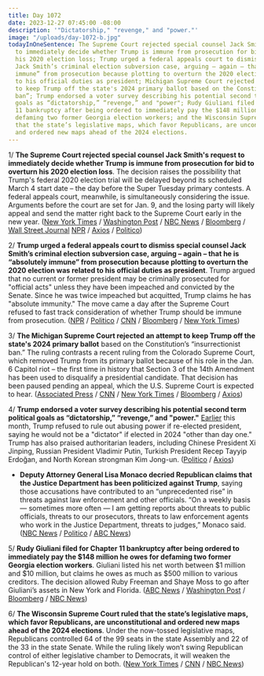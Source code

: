 ```yaml
---
title: Day 1072
date: 2023-12-27 07:45:00 -08:00
description: '"Dictatorship," "revenge," and "power."'
image: "/uploads/day-1072-b.jpg"
todayInOneSentence: The Supreme Court rejected special counsel Jack Smith's request
  to immediately decide whether Trump is immune from prosecution for bid to overturn
  his 2020 election loss; Trump urged a federal appeals court to dismiss special counsel
  Jack Smith’s criminal election subversion case, arguing – again – that he is “absolutely
  immune” from prosecution because plotting to overturn the 2020 election was related
  to his official duties as president; Michigan Supreme Court rejected an attempt
  to keep Trump off the state's 2024 primary ballot based on the Constitution’s “insurrectionist
  ban”; Trump endorsed a voter survey describing his potential second term political
  goals as “dictatorship,” “revenge,” and "power"; Rudy Giuliani filed for Chapter
  11 bankruptcy after being ordered to immediately pay the $148 million he owes for
  defaming two former Georgia election workers; and the Wisconsin Supreme Court ruled
  that the state’s legislative maps, which favor Republicans, are unconstitutional
  and ordered new maps ahead of the 2024 elections.
---
```


1/ **The Supreme Court rejected special counsel Jack Smith's request to immediately decide whether Trump is immune from prosecution for bid to overturn his 2020 election loss**. The decision raises the possibility that Trump's federal 2020 election trial will be delayed beyond its scheduled March 4 start date – the day before the Super Tuesday primary contests. A federal appeals court, meanwhile, is simultaneously considering the issue. Arguments before the court are set for Jan. 9, and the losing party will likely appeal and send the matter right back to the Supreme Court early in the new year. ([New York Times](https://www.nytimes.com/2023/12/22/us/politics/trump-supreme-court-immunity.html) / [Washington Post](https://www.washingtonpost.com/national-security/2023/12/22/supreme-court-trump-immunity-expedition-denied/) / [NBC News](https://www.nbcnews.com/politics/supreme-court/supreme-court-sidesteps-decision-trump-presidential-immunity-claim-fed-rcna130769) / [Bloomberg](https://www.bloomberg.com/news/articles/2023-12-22/supreme-court-refuses-to-put-trump-immunity-clash-on-fast-track?sref=MIBMEEoj) / [Wall Street Journal](https://www.wsj.com/politics/elections/supreme-court-donald-trump-immunity-case-7031b946) [NPR](https://www.npr.org/2023/12/22/1221334637/supreme-court-trump-immunity) / [Axios](https://www.axios.com/2023/12/22/trump-supreme-court-immunity-election) / [Politico](https://www.politico.com/news/2023/12/22/supreme-court-trump-immunity-question-00133117))

2/ **Trump urged a federal appeals court to dismiss special counsel Jack Smith’s criminal election subversion case, arguing – again – that he is “absolutely immune” from prosecution because plotting to overturn the 2020 election was related to his official duties as president**. Trump argued that no current or former president may be criminally prosecuted for "official acts" unless they have been impeached and convicted by the Senate. Since he was twice impeached but acquitted, Trump claims he has "absolute immunity." The move came a day after the Supreme Court refused to fast track consideration of whether Trump should be immune from prosecution. ([NPR](https://www.npr.org/2023/12/24/1221469149/trump-asks-appeals-court-to-toss-election-interference-case-arguing-that-hes-imm) / [Politico](https://www.politico.com/news/2023/12/24/trump-asks-appeals-court-to-block-2020-election-prosecution-00133160) / [CNN](https://www.cnn.com/2023/12/23/politics/trump-election-subversion-criminal-case?cid=ios_app) / [Bloomberg](https://www.bloomberg.com/news/articles/2023-12-24/trump-tells-appeals-panel-he-should-have-absolute-immunity?sref=MIBMEEoj) / [New York Times](https://www.nytimes.com/2023/12/23/us/politics/trump-appeals-court-immunity.html?smid=nytcore-ios-share&referringSource=articleShare))

3/ **The Michigan Supreme Court rejected an attempt to keep Trump off the state's 2024 primary ballot** based on the Constitution’s “insurrectionist ban.” The ruling contrasts a recent ruling from the Colorado Supreme Court, which removed Trump from its primary ballot because of his role in the Jan. 6 Capitol riot – the first time in history that Section 3 of the 14th Amendment has been used to disqualify a presidential candidate. That decision has been paused pending an appeal, which the U.S. Supreme Court is expected to hear. ([Associated Press](https://apnews.com/article/trump-insurrection-14th-amendment-ballot-michigan-colorado-b5a5d9ffa75efa63ab4780b04329e2a2) / [CNN](https://www.cnn.com/2023/12/27/politics/michigan-supreme-court-rejects-insurrectionist-ban-case-and-keeps-trump-on-2024-primary-ballot?cid=ios_app) / [New York Times](https://www.nytimes.com/2023/12/27/us/michigan-trump-ballot.html?smid=nytcore-ios-share&referringSource=articleShare) / [Bloomberg](https://www.bloomberg.com/news/articles/2023-12-27/trump-to-stay-on-michigan-primary-ballot-state-s-top-court-says?sref=MIBMEEoj) / [Axios](https://www.axios.com/2023/12/27/michigan-trump-ballot-news))

4/ **Trump endorsed a voter survey describing his potential second term political goals as “dictatorship,” “revenge,” and "power."** [Earlier](https://whatthefuckjusthappenedtoday.com/2023/12/06/day-1051/#1-trump-refused-to-rule-out-abusing) this month, Trump refused to rule out abusing power if re-elected president, saying he would not be a "dictator" if elected in 2024 "other than day one." Trump has also praised authoritarian leaders, including Chinese President Xi Jinping, Russian President Vladimir Putin, Turkish President Recep Tayyip Erdoğan, and North Korean strongman Kim Jong-un. ([Politico](https://www.politico.com/news/2023/12/26/trump-cryptic-dictatorship-truth-social-00133219) / [Axios](https://www.axios.com/2023/12/27/trump-word-cloud-revenge-dictatorship-second-term))

* **Deputy Attorney General Lisa Monaco decried Republican claims that the Justice Department has been politicized against Trump**, saying those accusations have contributed to an “unprecedented rise” in threats against law enforcement and other officials. “On a weekly basis — sometimes more often — I am getting reports about threats to public officials, threats to our prosecutors, threats to law enforcement agents who work in the Justice Department, threats to judges,” Monaco said. ([NBC News](https://www.nbcnews.com/politics/justice-department/deputy-ag-says-gop-attacks-doj-contributed-unprecedented-rise-threats-rcna131073) / [Politico](https://www.politico.com/news/2023/12/24/death-threats-public-officials-trump-00133167) / [ABC News](https://abcnews.go.com/Politics/deputy-ag-monaco-claims-politicization-disservice-justice-department/story?id=105892011))

5/ **Rudy Giuliani filed for Chapter 11 bankruptcy after being ordered to immediately pay the $148 million he owes for defaming two former Georgia election workers**. Giuliani listed his net worth between $1 million and $10 million, but claims he owes as much as $500 million to various creditors. The decision allowed Ruby Freeman and Shaye Moss to go after Giuliani’s assets in New York and Florida. ([ABC News](https://abcnews.go.com/US/giuliani-heels-148m-defamation-judgment-files-chapter-11/story?id=105847545) / [Washington Post](https://www.washingtonpost.com/national-security/2023/12/21/rudy-giuliani-bankruptcy/) / [Bloomberg](https://www.bloomberg.com/news/articles/2023-12-21/rudy-giuliani-files-for-bankruptcy-protection-after-court-loss?sref=MIBMEEoj) / [NBC News](https://www.nbcnews.com/politics/politics-news/rudy-giuliani-files-bankruptcy-146-million-defamation-case-georgia-rcna130817))

6/ **The Wisconsin Supreme Court ruled that the state’s legislative maps, which favor Republicans, are unconstitutional and ordered new maps ahead of the 2024 elections**. Under the now-tossed legislative maps, Republicans controlled 64 of the 99 seats in the state Assembly and 22 of the 33 in the state Senate. While the ruling likely won’t swing Republican control of either legislative chamber to Democrats, it will weaken the Republican's 12-year hold on both. ([New York Times](https://www.nytimes.com/2023/12/22/us/wisconsin-redistricting-maps-gerrymander.html?smid=nytcore-ios-share&referringSource=articleShare) / [CNN](https://www.cnn.com/2023/12/22/politics/wisconsin-supreme-court-legislative-maps-unconstitutional?cid=ios_app) / [NBC News](https://www.nbcnews.com/politics/wisconsin-supreme-court-strikes-gop-drawn-legislative-maps-rcna130983))